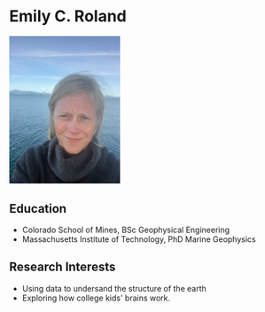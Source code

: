# Emily C. Roland

<!--- This is a HTML Comment.
Here's how you'd do this in Markdown syntax, but hard to resize:
![Photo of Emily](./IMG_4765.jpeg "Photo of Emily offshore SE Alasaka")
Below is the html version that's easy to resize:
-->

<img src="IMG_4765.jpeg" alt="Photo of Emily" style="width:200px;"/>

## Education
- Colorado School of Mines, BSc Geophysical Engineering
- Massachusetts Institute of Technology, PhD Marine Geophysics

## Research Interests

- Using data to undersand the structure of the earth
- Exploring how college kids' brains work. 